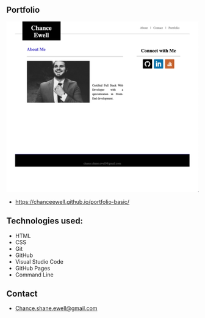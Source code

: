 ## Portfolio
![](https://raw.githubusercontent.com/CHANCEEWELL/portfolio-basic/master/Screen%20Shot%202021-03-08%20at%2012.59.51%20AM.png)

- https://chanceewell.github.io/portfolio-basic/

## Technologies used: 

- HTML
- CSS
- Git
- GitHub
- Visual Studio Code
- GitHub Pages
- Command Line

## Contact

- Chance.shane.ewell@gmail.com
